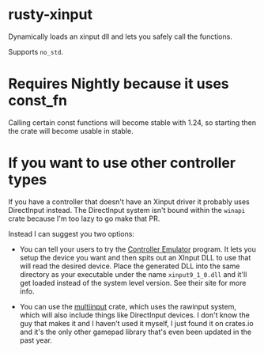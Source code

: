 # rusty-xinput

Dynamically loads an xinput dll and lets you safely call the functions.

Supports `no_std`.

# Requires Nightly because it uses const_fn

Calling certain const functions will become stable with 1.24, so starting then
the crate will become usable in stable.

# If you want to use other controller types

If you have a controller that doesn't have an Xinput driver it probably uses
DirectInput instead. The DirectInput system isn't bound within the `winapi`
crate because I'm too lazy to go make that PR.

Instead I can suggest you two options:

* You can tell your users to try the [Controller
  Emulator](https://github.com/x360ce/x360ce) program. It lets you setup the
  device you want and then spits out an XInput DLL to use that will read the
  desired device. Place the generated DLL into the same directory as your
  executable under the name `xinput9_1_0.dll` and it'll get loaded instead of
  the system level version. See their site for more info.

* You can use the [multiinput](https://crates.io/crates/multiinput) crate, which
  uses the rawinput system, which will also include things like DirectInput
  devices. I don't know the guy that makes it and I haven't used it myself, I
  just found it on crates.io and it's the only other gamepad library that's even
  been updated in the past year.
